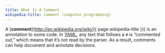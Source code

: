 ```yaml
---
title: What Is A Comment
wikipedia-title: Comment (computer programming)
---
```


A [**comment**](http://en.wikipedia.org/wiki/{{ page.wikipedia-title }}) is an annotation to some code. In [YAML](/whatis/yaml), any
text that follows a `#` is “commented out,” which means that it’s not read by
the parser. As a result, comments can help document and annotate decisions. 

